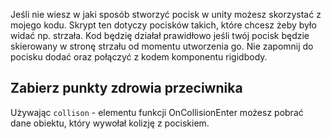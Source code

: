 Jeśli nie wiesz w jaki sposób stworzyć pocisk w unity możesz skorzystać z mojego kodu.
Skrypt ten dotyczy pocisków takich, które chcesz żeby było widać np. strzała.
Kod będzię działał prawidłowo jeśli twój pocisk będzie skierowany w stronę strzału od momentu utworzenia go.
Nie zapomnij do pocisku dodać oraz połączyć z kodem komponentu rigidbody.
## Zabierz punkty zdrowia przeciwnika
Używając `collison` - elementu funkcji OnCollisionEnter możesz pobrać dane obiektu, który wywołał kolizję z pociskiem.
